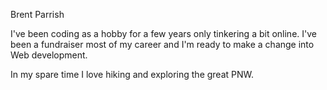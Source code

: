 Brent Parrish

I've been coding as a hobby for a few years only tinkering a bit online. I've been a fundraiser most of my career and I'm ready to make a change into Web development.

In my spare time I love hiking and exploring the great PNW.


